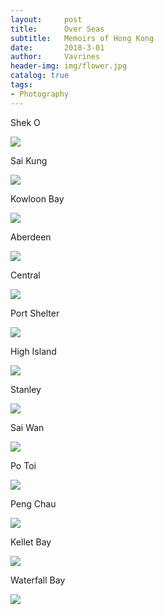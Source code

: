 ```yaml
---
layout:     post
title:      Over Seas
subtitle:   Memoirs of Hong Kong 
date:       2018-3-01
author:     Vavrines
header-img: img/flower.jpg
catalog: true
tags:
- Photography
---
```


Shek O

![](https://ws3.sinaimg.cn/large/006tNc79gy1fo4ikam6y3j31kw1k17wh.jpg)

Sai Kung

![](https://ws3.sinaimg.cn/large/006tNc79gy1fo4ik9qya5j31kw1kwb2c.jpg)

Kowloon Bay

![](https://ws2.sinaimg.cn/large/006tNc79gy1fo4ik93fywj31kw11x7wr.jpg)

Aberdeen

![](https://ws3.sinaimg.cn/large/006tKfTcgy1fobfxfkf55j31kw11x7ws.jpg)

Central

![](https://ws1.sinaimg.cn/large/006tNc79gy1fo4iwk9pc4j31kw1k1e81.jpg)

Port Shelter

![](https://ws1.sinaimg.cn/large/006tNc79gy1fo4iwgx1mej31kw1k11kx.jpg)

High Island

![](https://ws1.sinaimg.cn/large/006tNc79gy1fo4ixqi233j31kw1kw7wk.jpg)

Stanley

![](https://ws4.sinaimg.cn/large/006tNc79gy1fo4j3c7pbnj31kw1kwnpd.jpg)

Sai Wan

![](https://ws1.sinaimg.cn/large/006tNc79gy1fo4j3evstkj31kw1kwnpe.jpg)

Po Toi

![](https://ws1.sinaimg.cn/large/006tNc79gy1fo4j5athfdj31kw1kw1kx.jpg)

Peng Chau

![](https://ws2.sinaimg.cn/large/006tNc79gy1fo4jbcf2n2j31kw1kwb2a.jpg)

Kellet Bay

![](https://ws2.sinaimg.cn/large/006tKfTcgy1fobfxcge8cj31kw11xhdy.jpg)

Waterfall Bay

![](https://ws4.sinaimg.cn/large/006tKfTcgy1fobfxb9olmj31kw11xhe0.jpg)
